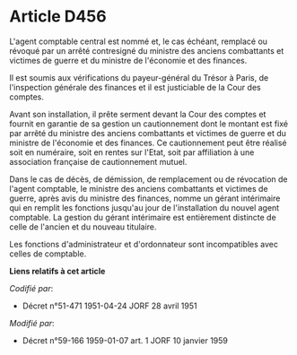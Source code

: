 # Article D456

L'agent comptable central est nommé et, le cas échéant, remplacé ou révoqué par un arrêté contresigné du ministre des anciens
combattants et victimes de guerre et du ministre de l'économie et des finances.

Il est soumis aux vérifications du payeur-général du Trésor à Paris, de l'inspection générale des finances et il est
justiciable de la Cour des comptes.

Avant son installation, il prête serment devant la Cour des comptes et fournit en garantie de sa gestion un cautionnement
dont le montant est fixé par arrêté du ministre des anciens combattants et victimes de guerre et du ministre de l'économie et
des finances. Ce cautionnement peut être réalisé soit en numéraire, soit en rentes sur l'Etat, soit par affiliation à une
association française de cautionnement mutuel.

Dans le cas de décès, de démission, de remplacement ou de révocation de l'agent comptable, le ministre des anciens
combattants et victimes de guerre, après avis du ministre des finances, nomme un gérant intérimaire qui en remplit les
fonctions jusqu'au jour de l'installation du nouvel agent comptable. La gestion du gérant intérimaire est entièrement
distincte de celle de l'ancien et du nouveau titulaire.

Les fonctions d'administrateur et d'ordonnateur sont incompatibles avec celles de comptable.

**Liens relatifs à cet article**

_Codifié par_:

  - Décret n°51-471 1951-04-24 JORF 28 avril 1951

_Modifié par_:

  - Décret n°59-166 1959-01-07 art. 1 JORF 10 janvier 1959
